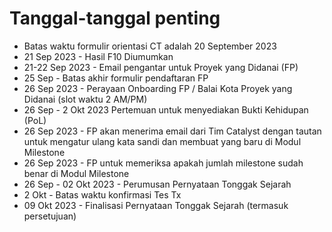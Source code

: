 # **Tanggal-tanggal penting**

- Batas waktu formulir orientasi CT adalah 20 September 2023
- 21 Sep 2023 - Hasil F10 Diumumkan
- 21-22 Sep 2023 - Email pengantar untuk Proyek yang Didanai (FP)
- 25 Sep - Batas akhir formulir pendaftaran FP
- 26 Sep 2023 - Perayaan Onboarding FP / Balai Kota Proyek yang Didanai (slot waktu 2 AM/PM)
- 26 Sep - 2 Okt 2023 Pertemuan untuk menyediakan Bukti Kehidupan (PoL)
- 26 Sep 2023 - FP akan menerima email dari Tim Catalyst dengan tautan untuk mengatur ulang kata sandi dan membuat yang baru di Modul Milestone
- 26 Sep 2023 - FP untuk memeriksa apakah jumlah milestone sudah benar di Modul Milestone
- 26 Sep - 02 Okt 2023 - Perumusan Pernyataan Tonggak Sejarah
- 2 Okt - Batas waktu konfirmasi Tes Tx
- 09 Okt 2023 - Finalisasi Pernyataan Tonggak Sejarah (termasuk persetujuan)
